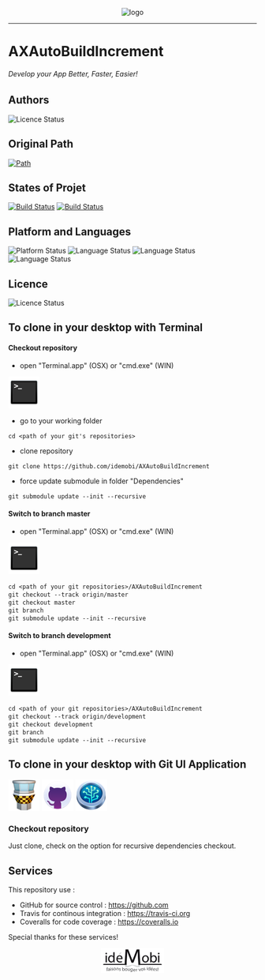 <p align="center"><img src="./ReadMe.assets/AXAutoBuildIncrement.png" alt="logo" height="200"/></p>
<hr/>

# AXAutoBuildIncrement
###### Develop your App Better, Faster, Easier!

## Authors
![Licence Status](https://img.shields.io/badge/Author-Jean--François%20CONTART-purple.svg)

## Original Path 
[![Path](https://img.shields.io/badge/GitHub-AXAutoBuildIncrement-ff4488.svg)](https://github.com/idemobi/AXAutoBuildIncrement/)

## States of Projet

[![Build Status](https://travis-ci.org/idemobi/AXAutoBuildIncrement.svg?branch=master)](https://travis-ci.org/idemobi/AXAutoBuildIncrement)
[![Build Status](http://img.shields.io/coveralls/idemobi/AXAutoBuildIncrement.svg?branch=master)](http://img.shields.io/coveralls/idemobi/AXAutoBuildIncrement)

## Platform and Languages
![Platform Status](https://img.shields.io/badge/platform-iOS-lightgray.svg)
![Language Status](https://img.shields.io/badge/IDE-Xcode-blue.svg)
![Language Status](https://img.shields.io/badge/language-Objective--C-blue.svg)
![Language Status](https://img.shields.io/badge/language-Shell-blue.svg)

## Licence
![Licence Status](https://img.shields.io/badge/licence-Copyleft-yellowgreen.svg)

## To clone in your desktop with Terminal

#### Checkout repository

- open "Terminal.app" (OSX) or "cmd.exe" (WIN)

![Terminal](./ReadMe.assets/Icons/Terminal/icon-32.png)

- go to your working folder

```
cd <path of your git's repositories>
```
- clone repository

```
git clone https://github.com/idemobi/AXAutoBuildIncrement
```
- force update submodule in folder "Dependencies"

```
git submodule update --init --recursive
```


#### Switch to branch master

- open "Terminal.app" (OSX) or "cmd.exe" (WIN)

![Terminal](./ReadMe.assets/Icons/Terminal/icon-32.png)

```Shell
cd <path of your git repositories>/AXAutoBuildIncrement
git checkout --track origin/master
git checkout master
git branch
git submodule update --init --recursive
```
#### Switch to branch development

- open "Terminal.app" (OSX) or "cmd.exe" (WIN)

![Terminal](./ReadMe.assets/Icons/Terminal/icon-32.png)

```
cd <path of your git repositories>/AXAutoBuildIncrement
git checkout --track origin/development
git checkout development
git branch
git submodule update --init --recursive
```

## To clone in your desktop with Git UI Application
![Tower](./ReadMe.assets/Icons/Tower/icon-32.png) ![GitHubDesktop](./ReadMe.assets/Icons/GitHubDesktop/icon-32.png) ![SourceTree](./ReadMe.assets/Icons/SourceTree/icon-32.png)

### Checkout repository

Just clone, check on the option for recursive dependencies checkout.

## Services
This repository use :
 - GitHub for source control : https://github.com
 - Travis for continous integration : https://travis-ci.org
 - Coveralls for code coverage : https://coveralls.io
 
 Special thanks for these services!


<p align="center"><img src="./ReadMe.assets/Logos/idemobi_black_white.png" alt="idemobi" height="50"/></p>